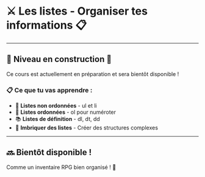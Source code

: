 # ⚔️ Les listes - Organiser tes informations 📋

---

## 🚧 Niveau en construction 🚧

Ce cours est actuellement en préparation et sera bientôt disponible !

### 📋 Ce que tu vas apprendre :

- 📝 **Listes non ordonnées** - ul et li
- 🔢 **Listes ordonnées** - ol pour numéroter
- 📚 **Listes de définition** - dl, dt, dd
- 🎯 **Imbriquer des listes** - Créer des structures complexes

---

## 🔜 Bientôt disponible !

Comme un inventaire RPG bien organisé ! 🚀
